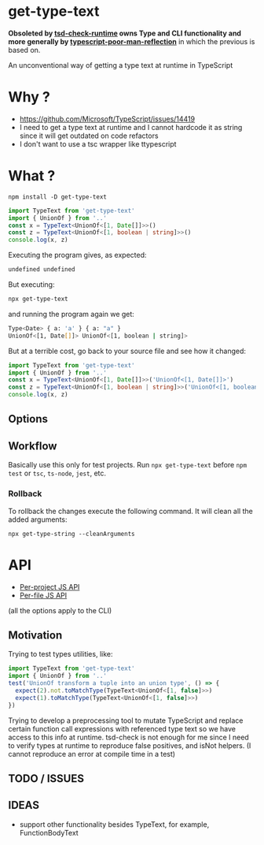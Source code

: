 # get-type-text 

**Obsoleted by [tsd-check-runtime](https://cancerberosgx.github.io/tsd-check-runtime) owns Type and CLI functionality and more generally by [typescript-poor-man-reflection](https://cancerberosgx.github.io/typescript-poor-man-reflection)** in which the previous is based on.

An unconventional way of getting a type text at runtime in TypeScript

# Why ?

 * https://github.com/Microsoft/TypeScript/issues/14419
 * I need to get a type text at runtime and I cannot hardcode it as string since it will get outdated on code refactors
 * I don't want to use a tsc wrapper like ttypescript
 
# What ?

```
npm install -D get-type-text
```

```ts
import TypeText from 'get-type-text'
import { UnionOf } from '..'
const x = TypeText<UnionOf<[1, Date[]]>>()
const z = TypeText<UnionOf<[1, boolean | string]>>()
console.log(x, z)
```

Executing the program gives, as expected:

```sh
undefined undefined
```

But executing:

```sh
npx get-type-text
```

and running the program again we get:

```sh
Type<Date> { a: 'a' } { a: "a" }
UnionOf<[1, Date[]]> UnionOf<[1, boolean | string]>
```

But at a terrible cost, go back to your source file and see how it changed:

```ts
import TypeText from 'get-type-text'
import { UnionOf } from '..'
const x = TypeText<UnionOf<[1, Date[]]>>('UnionOf<[1, Date[]]>')
const z = TypeText<UnionOf<[1, boolean | string]>>('UnionOf<[1, boolean | string]>')
console.log(x, z)
```

## Options


## Workflow

Basically use this only for test projects. Run `npx get-type-text` before `npm test` or `tsc`, `ts-node`, `jest`, etc. 

### Rollback

To rollback the changes execute the following command. It will clean all the added arguments:

```
npx get-type-string --cleanArguments
```

# API

 * [Per-project JS API](api/interfaces/_types_.config.md)
 * [Per-file JS API](api/interfaces/_types_.replacefunctioncallsoptions.md)

(all the options apply to the CLI)


## Motivation

Trying to test types utilities, like:

```ts
import TypeText from 'get-type-text'
import { UnionOf } from '..'
test('UnionOf transform a tuple into an union type', () => {
  expect(2).not.toMatchType(TypeText<UnionOf<[1, false]>>)
  expect(1).toMatchType(TypeText<UnionOf<[1, false]>>)
})
```

Trying to develop a preprocessing tool to mutate TypeScript and replace certain function call expressions with referenced type text so we have access to this info at runtime. tsd-check is not enough for me since I need to verify types at runtime to reproduce false positives, and isNot helpers. (I cannot reproduce an error at compile time in a test)

## TODO / ISSUES


## IDEAS

 * support other functionality besides TypeText, for example, FunctionBodyText